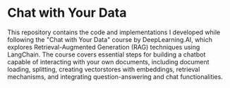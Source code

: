 # Chat with Your Data
This repository contains the code and implementations I developed while following the "Chat with Your Data" course by DeepLearning.AI, which explores Retrieval-Augmented Generation (RAG) techniques using LangChain. The course covers essential steps for building a chatbot capable of interacting with your own documents, including document loading, splitting, creating vectorstores with embeddings, retrieval mechanisms, and integrating question-answering and chat functionalities.
